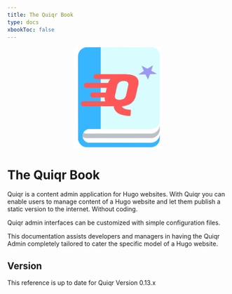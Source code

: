 ```yaml
---
title: The Quiqr Book
type: docs
xbookToc: false
---
```


<center><img src="/booklarge.png" width=200px /></center>

# The Quiqr Book

Quiqr is a content admin application for Hugo websites. With Quiqr you can
enable users to manage content of a Hugo website and let them publish a static
version to the internet. Without coding.

Quiqr admin interfaces can be customized with simple configuration files.

This documentation assists developers and managers in having the Quiqr Admin
completely tailored to cater the specific model of a Hugo website.

## Version

This reference is up to date for Quiqr Version 0.13.x


